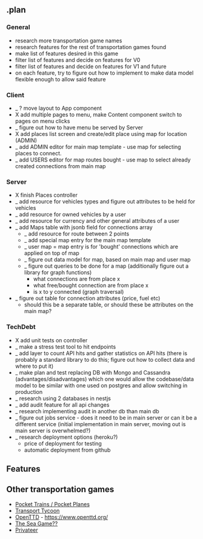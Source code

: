 ## .plan

### General

- research more transportation game names
- research features for the rest of transportation games found
- make list of features desired in this game
- filter list of features and decide on features for V0
- filter list of features and decide on features for V1 and future
- on each feature, try to figure out how to implement to make data model flexible enough to allow said feature

### Client

- _ ? move layout to App component
- X add multiple pages to menu, make Content component switch to pages on menu clicks
- _ figure out how to have menu be served by Server
- X add places list screen and create/edit place using map for location (ADMIN)
- _ add ADMIN editor for main map template - use map for selecting places to connect.
- _ add USERS editor for map routes bought - use map to select already created connections from main map

### Server

- X finish Places controller
- _ add resource for vehicles types and figure out attributes to be held for vehicles
- _ add resource for owned vehicles by a user
- _ add resource for currency and other general attributes of a user
- _ add Maps table with jsonb field for connections array
    - _ add resource for route between 2 points
    - _ add special map entry for the main map template
    - _ user map = map entry is for 'bought' connections which are applied on top of map
    - _ figure out data model for map, based on main map and user map
    - _ figure out queries to be done for a map (additionally figure out a library for graph functions)
        - what connections are from place x
        - what free/bought connection are from place x
        - is x to y connected (graph traversal)
- _ figure out table for connection attributes (price, fuel etc)
    - should this be a separate table, or should these be attributes on the main map?

### TechDebt

- X add unit tests on controller
- _ make a stress test tool to hit endpoints
- _ add layer to count API hits and gather statistics on API hits (there is probably a standard library to do this;
  figure
  out how to collect data and where to put it)
- _ make plan and test replacing DB with Mongo and Cassandra (advantages/disadvantages) which one would allow the
  codebase/data model to be similar with one used on postgres and allow switching in production
- _ research using 2 databases in nestjs
- _ add audit feature for all api changes
- _ research implementing audit in another db than main db
- _ figure out jobs service - does it need to be in main server or can it be a different service (initial implementation
  in main server, moving out is main server is overwhelmed?)
- _ research deployment options (heroku?)
    - price of deployment for testing
    - automatic deployment from github

## Features

## Other transportation games

- [Pocket Trains / Pocket Planes](../../trains-docs/PocketTrains.md)
- [Transport Tycoon](TransportTycoon.md)
- [OpenTTD](OpenTtd.md) - https://www.openttd.org/
- [The Sea Game??](SeaUnknownGame.md)
- [Privateer](Privateer.md)
